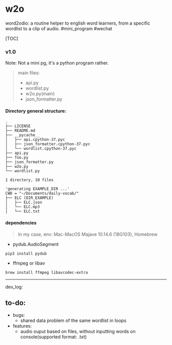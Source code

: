 # w2o
word2odio: a routine helper to english word learners, from a specific wordlist to a clip of audio. #mini_program #wechat

[TOC]

### v1.0
Note: Not a mini pg, it's a python program rather.
> main files:
> - api.py
> - wordlist.py
> - w2o.py(main)
> - json_formatter.py

#### Directory general structure:
```shell
.
├── LICENSE
├── README.md
├── __pycache__
│   ├── api.cpython-37.pyc
│   ├── json_formatter.cpython-37.pyc
│   └── wordlist.cpython-37.pyc
├── api.py
├── foo.py
├── json_formatter.py
├── w2o.py
└── wordlist.py

1 directory, 10 files

'generating EXAMPLE_DIR ...'
CWD = "~/Documents/daily-vocab/"
├── ELC (DIR_EXAMPLE)
│   ├── ELC.json
│   └── ELC.mp3
│   └── ELC.txt

```



#### dependencies
>In my case, env: Mac-MacOS Majave 10.14.6 (18G103), Homebrew
- pydub.AudioSegment
```shell
pip3 install pydub
```
- ffmpeg or libav
```shell
brew install ffmpeg libavcodec-extra
```

---
dev_log:

## to-do:
- bugs:
    - shared data problem of the same wordlist in loops
- features:
    - audio ouput based on files, without inputting words on console(supported format: .txt)

